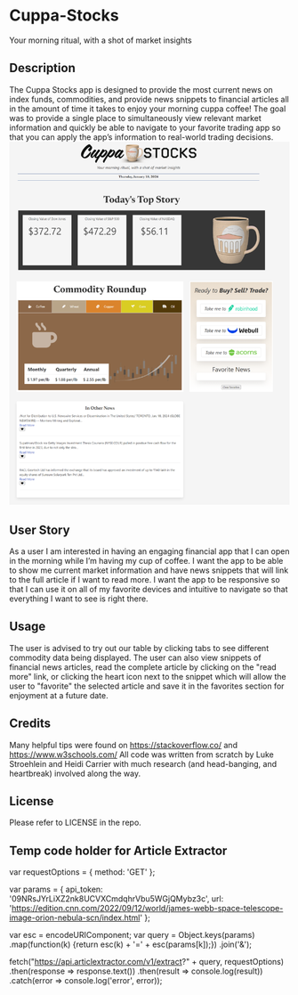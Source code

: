 # Cuppa-Stocks
Your morning ritual, with a shot of market insights
## Description
The Cuppa Stocks app is designed to provide the most current news on index funds, commodities, and provide news snippets to financial articles all in the amount of time it takes to enjoy your morning cuppa coffee! The goal was to provide a single place to simultaneously view relevant market information and quickly be able to navigate to your favorite trading app so that you can apply the app’s information to real-world trading decisions.
![Cuppa Stocks Screenshot](<Cuppa Stocks Screenshot-1.png>)

## User Story
As a user I am interested in having an engaging financial app that I can open in the morning while I’m having my cup of coffee. I want the app to be able to show me current market information and have news snippets that will link to the full article if I want to read more. I want the app to be responsive so that I can use it on all of my favorite devices and intuitive to navigate so that everything I want to see is right there.

## Usage
The user is advised to try out our table by clicking tabs to see different commodity data being displayed. The user can also view snippets of financial news articles, read the complete article by clicking on the "read more" link, or clicking the heart icon next to the snippet which will allow the user to "favorite" the selected article and save it in the favorites section for enjoyment at a future date.

## Credits 
Many helpful tips were found on https://stackoverflow.co/ and https://www.w3schools.com/ All code was written from scratch by Luke Stroehlein and Heidi Carrier with much research (and head-banging, and heartbreak) involved along the way.

## License
Please refer to LICENSE in the repo.

## Temp code holder for Article Extractor
var requestOptions = {
    method: 'GET'
};

var params = {
    api_token: '09NRsJYrLiXZ2nk8UCVXCmdqhrVbu5WGjQMybz3c',
    url: 'https://edition.cnn.com/2022/09/12/world/james-webb-space-telescope-image-orion-nebula-scn/index.html'
};

var esc = encodeURIComponent;
var query = Object.keys(params)
    .map(function(k) {return esc(k) + '=' + esc(params[k]);})
    .join('&');

fetch("https://api.articlextractor.com/v1/extract?" + query, requestOptions)
  .then(response => response.text())
  .then(result => console.log(result))
  .catch(error => console.log('error', error));
